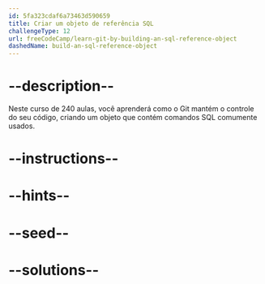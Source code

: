 ```yaml
---
id: 5fa323cdaf6a73463d590659
title: Criar um objeto de referência SQL
challengeType: 12
url: freeCodeCamp/learn-git-by-building-an-sql-reference-object
dashedName: build-an-sql-reference-object
---
```


# --description--

Neste curso de 240 aulas, você aprenderá como o Git mantém o controle do seu código, criando um objeto que contém comandos SQL comumente usados.

# --instructions--

# --hints--

# --seed--

# --solutions--
